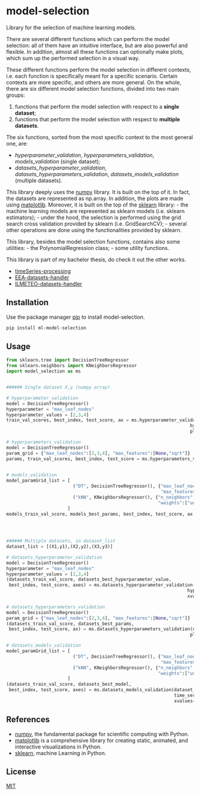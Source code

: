 # model-selection
Library for the selection of machine learning models.

There are several different functions which can perform the model selection: all of them have an intuitive interface, but
are also powerful and flexible.
In addition, almost all these functions can optionally make plots, which sum up the performed selection in a visual way.

These different functions perform the model selection in different contexts, i.e. each function is specifically meant for a
specific scenario. Certain contexts are more specific, and others are more general.
On the whole, there are six different model selection functions, divided into two main groups:
1. functions that perform the model selection with respect to a **single dataset**;
2. functions that perform the model selection with respect to **multiple datasets**.

The six functions, sorted from the most specific context to the most general one, are:
- *hyperparameter_validation*, *hyperparameters_validation*, *models_validation* (single dataset);
- *datasets_hyperparameter_validation*, *datasets_hyperparameters_validation*, *datasets_models_validation* (multiple
      datasets).

This library deeply uses the [numpy](https://numpy.org/) library. It is built on the top of it. In fact, the datasets are represented as np.array.
In addition, the plots are made using [matplotlib](https://matplotlib.org/stable/index.html). Moreover, it is built on the top of the [sklearn](https://scikit-learn.org/stable/index.html) library:
    - the machine learning models are represented as sklearn models (i.e. sklearn estimators);
    - under the hood, the selection is performed using the grid search cross validation provided by sklearn (i.e.
      GridSearchCV);
    - several other operations are done using the functionalities provided by sklearn.

This library, besides the model selection functions, contains also some utilities:
    - the PolynomialRegression class;
    - some utility functions.

This library is part of my bachelor thesis, do check it out the other works.
- [timeSeries-processing](https://github.com/EnricoPittini/timeSeries-processing)
- [EEA-datasets-handler](https://github.com/EnricoPittini/EEA-datasets-handler)
- [ILMETEO-datasets-handler](https://github.com/EnricoPittini/ILMETEO-datasets-handler)

## Installation
Use the package manager [pip](https://pip.pypa.io/en/stable/) to install model-selection.

```bash
pip install ml-model-selection
```

## Usage

```python
from sklearn.tree import DecisionTreeRegressor
from sklearn.neighbors import KNeighborsRegressor
import model_selection as ms


###### Single dataset X,y (numpy array)

# hyperparameter_validation
model = DecisionTreeRegressor()
hyperparameter = "max_leaf_nodes"
hyperparameter_values = [2,3,4]
train_val_scores, best_index, test_score, ax = ms.hyperparameter_validation(X, y, model, hyperparameter,
                                                                     hyperparameter_values, plot=True,
                                                                     plot_train=True)

# hyperparameters_validation                                                        
model = DecisionTreeRegressor()
param_grid = {"max_leaf_nodes":[2,3,4], "max_features":[None,"sqrt"]}
params, train_val_scores, best_index, test_score = ms.hyperparameters_validation(X, y, model, param_grid,
                                                                                time_series=True)

# models_validation
model_paramGrid_list = [
                         ("DT", DecisionTreeRegressor(), {"max_leaf_nodes":[2,3,4],
                                                          "max_features":[None,"sqrt"]} ),
                         ("kNN", KNeighborsRegressor(), {"n_neighbors":[1,2,3],
                                                         "weights":["uniform","distance"]})
                       ]
models_train_val_score, models_best_params, best_index, test_score, ax = ms.models_validation(X, y,
                                                                                     model_paramGrid_list,
                                                                                     plot=True)


###### Multiple datasets, in dataset_list
dataset_list = [(X1,y1),(X2,y2),(X3,y3)]

# datasets_hyperparameter_validation
model = DecisionTreeRegressor()
hyperparameter = "max_leaf_nodes"
hyperparameter_values = [2,3,4]
(datasets_train_val_score, datasets_best_hyperparameter_value,
 best_index, test_score, axes) = ms.datasets_hyperparameter_validation(dataset_list, model, hyperparameter,
                                                                    hyperparameter_values, plot=True,
                                                                    xvalues=["D1","D2","D3"])

# datasets_hyperparameters_validation
model = DecisionTreeRegressor()
param_grid = {"max_leaf_nodes":[2,3,4], "max_features":[None,"sqrt"]}
(datasets_train_val_score, datasets_best_params,
 best_index, test_score, ax) = ms.datasets_hyperparameters_validation(dataset_list, model, param_grid,
                                                                     plot=True, xvalues=["D1","D2","D3"])

# datasets_models_validation
model_paramGrid_list = [
                         ("DT", DecisionTreeRegressor(), {"max_leaf_nodes":[2,3,4],
                                                          "max_features":[None,"sqrt"]}),
                         ("kNN", KNeighborsRegressor(), {"n_neighbors":[1,2,3],
                                                         "weights":["uniform","distance"]})
                       ]                       
(datasets_train_val_score, datasets_best_model,
 best_index, test_score, axes) = ms.datasets_models_validation(dataset_list, model_paramGrid_list,
                                                               time_series=True, plot=True,
                                                               xvalues=["D1","D2","D3"])
```

## References
- [numpy](https://numpy.org/), the fundamental package for scientific computing with Python.
- [matplotlib](https://matplotlib.org/stable/index.html) is a comprehensive library for creating static, animated, and interactive visualizations in Python.
- [sklearn](https://scikit-learn.org/stable/index.html), machine Learning in Python.

## License
[MIT](https://choosealicense.com/licenses/mit/)
